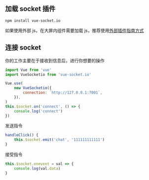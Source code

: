## 加载 socket 插件

```
npm install vue-socket.io
```

如果使用外部 js，在大屏内组件需要加载 js，推荐使用[外部插件指南方式](/help/ExternalPlug)

## 连接 socket

你的工作主要在于接收到信息后，进行你想要的操作

```javascript
import Vue from 'vue'
import VueSocketio from 'vue-socket.io'

Vue.use(
	new VueSocketio({
		connection: `http://127.0.0.1:7001`,
	}),
)
this.$socket.on('connect', () => {
	console.log('connect')
})
```

发送指令

```javascript
handleClick() {
	this.$socket.emit('chat', '111111111111')
}
```

接受指令

```javascript
this.$socket.onevent = val => {
	console.log(val.data)
}
```
